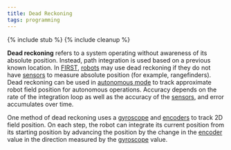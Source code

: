 ```yaml
---
title: Dead Reckoning
tags: programming
---
```


{% include stub %}
{% include cleanup %}

**Dead reckoning** refers to a system operating without awareness of its absolute position. Instead, path integration is used based on a previous known location. In [FIRST](first), [robots](robot) may use dead reckoning if they do not have [sensors](sensor) to measure absolute position (for example, rangefinders). Dead reckoning can be used in [autonomous mode](autonomous-mode) to track approximate robot field position for autonomous operations. Accuracy depends on the rate of the integration loop as well as the accuracy of the [sensors](sensor), and error accumulates over time.

One method of dead reckoning uses a [gyroscope](gyroscope) and [encoders](encoder) to track 2D field position. On each step, the robot can integrate its current position from its starting position by advancing the position by the change in the [encoder](encoder) value in the direction measured by the [gyroscope](gyroscope) value.
